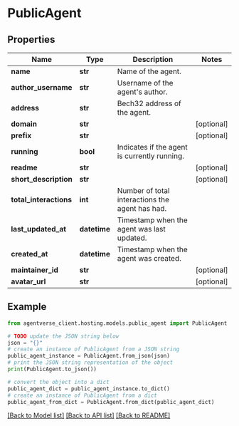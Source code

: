 # PublicAgent


## Properties

Name | Type | Description | Notes
------------ | ------------- | ------------- | -------------
**name** | **str** | Name of the agent. | 
**author_username** | **str** | Username of the agent&#39;s author. | 
**address** | **str** | Bech32 address of the agent. | 
**domain** | **str** |  | [optional] 
**prefix** | **str** |  | [optional] 
**running** | **bool** | Indicates if the agent is currently running. | 
**readme** | **str** |  | [optional] 
**short_description** | **str** |  | [optional] 
**total_interactions** | **int** | Number of total interactions the agent has had. | 
**last_updated_at** | **datetime** | Timestamp when the agent was last updated. | 
**created_at** | **datetime** | Timestamp when the agent was created. | 
**maintainer_id** | **str** |  | [optional] 
**avatar_url** | **str** |  | [optional] 

## Example

```python
from agentverse_client.hosting.models.public_agent import PublicAgent

# TODO update the JSON string below
json = "{}"
# create an instance of PublicAgent from a JSON string
public_agent_instance = PublicAgent.from_json(json)
# print the JSON string representation of the object
print(PublicAgent.to_json())

# convert the object into a dict
public_agent_dict = public_agent_instance.to_dict()
# create an instance of PublicAgent from a dict
public_agent_from_dict = PublicAgent.from_dict(public_agent_dict)
```
[[Back to Model list]](../README.md#documentation-for-models) [[Back to API list]](../README.md#documentation-for-api-endpoints) [[Back to README]](../README.md)


